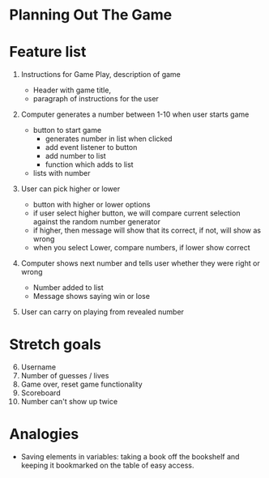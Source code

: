 # Planning Out The Game

# Feature list

1. Instructions for Game Play, description of game

   - Header with game title,
   - paragraph of instructions for the user

2. Computer generates a number between 1-10 when user starts game

   - button to start game
     - generates number in list when clicked
     - add event listener to button
     - add number to list
     - function which adds to list
   - lists with number

3. User can pick higher or lower

   - button with higher or lower options
    - if user select higher button, we will compare current selection against the random number generator
    - if higher, then message will show that its correct, if not, will show as wrong 
   - when you select Lower, compare numbers, if lower show correct 

4. Computer shows next number and tells user whether they were right or wrong

   - Number added to list
   - Message shows saying win or lose

5. User can carry on playing from revealed number

# Stretch goals

6. Username
7. Number of guesses / lives
8. Game over, reset game functionality
9. Scoreboard
10. Number can't show up twice

# Analogies

- Saving elements in variables: taking a book off the bookshelf and keeping it bookmarked on the table of easy access.
